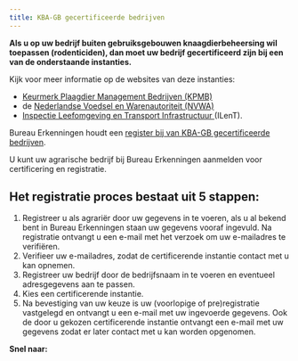 ```yaml
---
title: KBA-GB gecertificeerde bedrijven
---
```

**Als u op uw bedrijf buiten gebruiksgebouwen knaagdierbeheersing wil toepassen (rodenticiden), dan moet uw bedrijf gecertificeerd zijn bij een van de onderstaande instanties.**

Kijk voor meer informatie op de websites van deze instanties:

* [Keurmerk  Plaagdier Management Bedrijven (KPMB)](https://kpmb.nl/register/certificerende-instanties)
* de [Nederlandse Voedsel en Warenautoriteit
   (NVWA)](https://www.nvwa.nl/)
* [Inspectie Leefomgeving en Transport Infrastructuur ](https://www.ilent.nl/)(ILenT). 

Bureau Erkenningen houdt een [register bij van KBA-GB gecertificeerde bedrijven](/wat-wij-doen-KBA-GB-gecertificeerde-bedrijven/KBA-GB-Bedrijvenregister).

U kunt uw agrarische bedrijf bij Bureau Erkenningen aanmelden voor certificering en registratie.

## Het registratie proces bestaat uit 5 stappen:

1. Registreer u als agrariër door uw gegevens in te voeren, als u al bekend bent in Bureau Erkenningen staan uw gegevens vooraf ingevuld. Na registratie ontvangt u een e-mail met het verzoek om uw e-mailadres te verifiëren.
2. Verifieer uw e-mailadres, zodat de certificerende instantie contact met u kan opnemen.
3. Registreer uw bedrijf door de bedrijfsnaam in te voeren en eventueel adresgegevens aan te passen.
4. Kies een certificerende instantie.
5. Na bevestiging van uw keuze is uw (voorlopige of pre)registratie vastgelegd en ontvangt u een e-mail met uw ingevoerde gegevens. Ook de door u gekozen certificerende instantie ontvangt een e-mail met uw gegevens zodat er later contact met u kan worden opgenomen.

**Snel naar:**

<link-container>
<link-button link='{"name": "KBA-GB Bedrijven-register","url": "/wat-wij-doen-KBA-GB-gecertificeerde-bedrijven/KBA-GB-Bedrijvenregister"}'></link-button>
</link-container>
